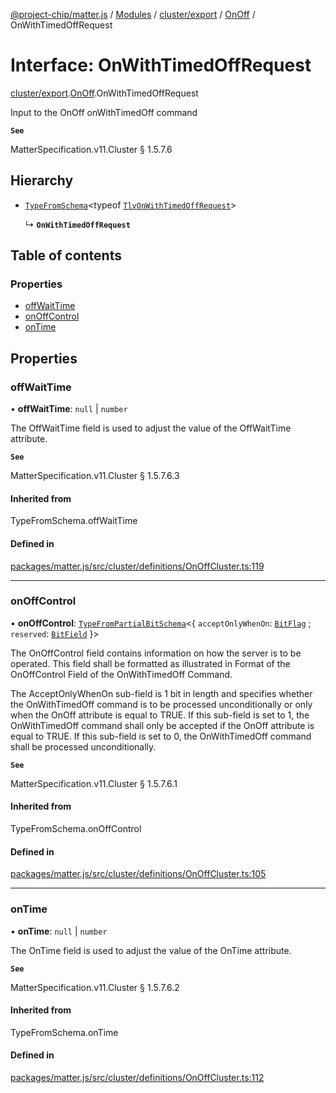 [@project-chip/matter.js](../README.md) / [Modules](../modules.md) / [cluster/export](../modules/cluster_export.md) / [OnOff](../modules/cluster_export.OnOff.md) / OnWithTimedOffRequest

# Interface: OnWithTimedOffRequest

[cluster/export](../modules/cluster_export.md).[OnOff](../modules/cluster_export.OnOff.md).OnWithTimedOffRequest

Input to the OnOff onWithTimedOff command

**`See`**

MatterSpecification.v11.Cluster § 1.5.7.6

## Hierarchy

- [`TypeFromSchema`](../modules/tlv_export.md#typefromschema)\<typeof [`TlvOnWithTimedOffRequest`](../modules/cluster_export.OnOff.md#tlvonwithtimedoffrequest)\>

  ↳ **`OnWithTimedOffRequest`**

## Table of contents

### Properties

- [offWaitTime](cluster_export.OnOff.OnWithTimedOffRequest.md#offwaittime)
- [onOffControl](cluster_export.OnOff.OnWithTimedOffRequest.md#onoffcontrol)
- [onTime](cluster_export.OnOff.OnWithTimedOffRequest.md#ontime)

## Properties

### offWaitTime

• **offWaitTime**: ``null`` \| `number`

The OffWaitTime field is used to adjust the value of the OffWaitTime attribute.

**`See`**

MatterSpecification.v11.Cluster § 1.5.7.6.3

#### Inherited from

TypeFromSchema.offWaitTime

#### Defined in

[packages/matter.js/src/cluster/definitions/OnOffCluster.ts:119](https://github.com/project-chip/matter.js/blob/904d0c9b952b91f28a21803759c5e5c66ee4d272/packages/matter.js/src/cluster/definitions/OnOffCluster.ts#L119)

___

### onOffControl

• **onOffControl**: [`TypeFromPartialBitSchema`](../modules/schema_export.md#typefrompartialbitschema)\<\{ `acceptOnlyWhenOn`: [`BitFlag`](../modules/schema_export.md#bitflag) ; `reserved`: [`BitField`](../modules/schema_export.md#bitfield)  }\>

The OnOffControl field contains information on how the server is to be operated. This field shall be
formatted as illustrated in Format of the OnOffControl Field of the OnWithTimedOff Command.

The AcceptOnlyWhenOn sub-field is 1 bit in length and specifies whether the OnWithTimedOff command is to be
processed unconditionally or only when the OnOff attribute is equal to TRUE. If this sub-field is set to 1,
the OnWithTimedOff command shall only be accepted if the OnOff attribute is equal to TRUE. If this sub-field
is set to 0, the OnWithTimedOff command shall be processed unconditionally.

**`See`**

MatterSpecification.v11.Cluster § 1.5.7.6.1

#### Inherited from

TypeFromSchema.onOffControl

#### Defined in

[packages/matter.js/src/cluster/definitions/OnOffCluster.ts:105](https://github.com/project-chip/matter.js/blob/904d0c9b952b91f28a21803759c5e5c66ee4d272/packages/matter.js/src/cluster/definitions/OnOffCluster.ts#L105)

___

### onTime

• **onTime**: ``null`` \| `number`

The OnTime field is used to adjust the value of the OnTime attribute.

**`See`**

MatterSpecification.v11.Cluster § 1.5.7.6.2

#### Inherited from

TypeFromSchema.onTime

#### Defined in

[packages/matter.js/src/cluster/definitions/OnOffCluster.ts:112](https://github.com/project-chip/matter.js/blob/904d0c9b952b91f28a21803759c5e5c66ee4d272/packages/matter.js/src/cluster/definitions/OnOffCluster.ts#L112)
